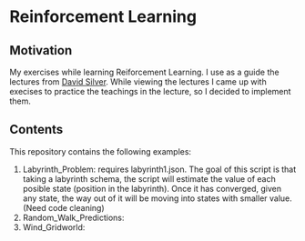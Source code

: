 # Reinforcement Learning
## Motivation
My exercises while learning Reiforcement Learning. I use as a guide the lectures from [David Silver](https://www.youtube.com/watch?v=2pWv7GOvuf0&index=1&list=PLqYmG7hTraZDM-OYHWgPebj2MfCFzFObQ). While viewing the lectures I came up with execises to practice the teachings in the lecture, so I decided to implement them. 
## Contents
This repository contains the following examples:
1. Labyrinth_Problem: requires labyrinth1.json. The goal of this script is that taking a labyrinth schema, the script will estimate the value of each posible state (position in the labyrinth). Once it has converged, given any state, the way out of it will be moving into states with smaller value. (Need code cleaning) 
1. Random_Walk_Predictions:
1. Wind_Gridworld:
